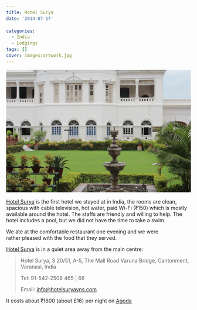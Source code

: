 ```yaml
---
title: Hotel Surya
date: '2014-07-17'

categories:
  - India
  - Lodgings
tags: []
cover: images/artwork.jpg
---
```


![Hotel Surya official photo](images/Hotel-Surya.jpg)

[Hotel Surya](https://www.agoda.com/en-gb/hotel-surya/hotel/varanasi-in.html?cid=1649959 "Agoda: Hotel Surya") is the first hotel we stayed at in India, the rooms are clean, spacious with cable television, hot water, paid Wi-Fi (₹150) which is mostly available around the hotel. The staffs are friendly and willing to help. The hotel includes a pool, but we did not have the time to take a swim.

We ate at the comfortable restaurant one evening and we were rather pleased with the food that they served.

[Hotel Surya](https://www.agoda.com/en-gb/hotel-surya/hotel/varanasi-in.html?cid=1649959 "Agoda: Hotel Surya") is in a quiet area away from the main centre:

> Hotel Surya, S 20/51, A-5, The Mall Road Varuna Bridge, Cantonment, Varanasi, India
> 
> Tel: 91-542-2508 465 | 66
> 
> Email: info@hotelsuryavns.com

It costs about ₹1600 (about £16) per night on [Agoda](https://www.agoda.com/en-gb/hotel-surya/hotel/varanasi-in.html?cid=1649959 "Agoda: Hotel Surya")
